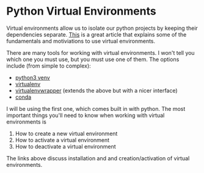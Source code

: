 # Python Virtual Environments



Virtual environments allow us to isolate our python projects by keeping their dependencies separate.  [This](https://realpython.com/blog/python/python-virtual-environments-a-primer/) is a great article that explains some of the fundamentals and motiviations to use virtual environments.



There are many tools for working with virtual environments.  I won't tell you which one you must use, but you must use one of them.  The options include (from simple to complex):

- [python3 venv](https://docs.python.org/3/tutorial/venv.html)
- [virtualenv](https://virtualenv.pypa.io/en/stable/)
- [virtualenvwrapper](https://virtualenvwrapper.readthedocs.io/en/latest/) (extends the above but with a nicer interface)
- [conda](https://conda.io/docs/user-guide/getting-started.html)



I will be using the first one, which comes built in with python.  The most important things you'll need to know when working with virtual environments is

1. How to create a new virtual environment
2. How to activate a virtual environment
3. How to deactivate a virtual environment



The links above discuss installation and and creation/activation of virtual environments.